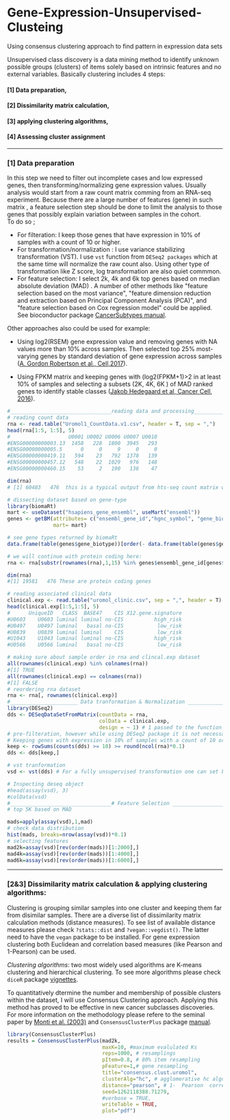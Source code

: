 # Gene-Expression-Unsupervised-Clusteing
Using consensus clustering approach to find pattern in expression data sets

Unsupervised class discovery is a data mining method to identify unknown possible groups (clusters) of items solely based on intrinsic features and no external variables. Basically clustering includes 4 steps:

#### [1] Data preparation,
#### [2] Dissimilarity matrix calculation,
#### [3] applying clustering algorithms, 
#### [4] Assessing cluster assignment
_________________________________________________________________________________________________________________________________________________________________________________________

### [1] Data preparation

In this step we need to filter out incomplete cases and low expressed genes, then transforming/normalizing gene expression values. Usually analysis would start from a raw count matrix comming from an RNA-seq experiment. Because there are a large number of features (gene) in such matrix , a feature selection step should be done to limit the analysis to those genes that possibly explain variation between samples in the cohort.  
To do so ;
- For filteration: I keep those genes  that  have expression in 10% of samples with a count of 10 or higher. 
- For transformation/normalization : I  use variance stabilizing transformation (VST). I use ```vst``` function from ```DESeq2 packages``` which at the same time will normalize the raw count also. Using other type of transformation like Z score, log transformation are also quiet commmon.
- For feature selection: I  select 2k, 4k and 6k top genes based on median absolute deviation (MAD) . A number of other methods like "feature selection based on the most variance", "feature dimension reduction and extraction based on Principal Component Analysis (PCA)", and "feature selection based on Cox regression model" could be applied. See bioconductor package [CancerSubtypes manual](http://www.bioconductor.org/packages/release/bioc/html/CancerSubtypes.html). 

Other approaches also could be used for example: 
 - Using log2(RSEM) gene expression value and removing genes with NA values more than 10% across samples. Then selected top 25% most-varying genes by standard deviation of gene expression across samples ([A. Gordon Robertson et al., Cell,2017](https://www.ncbi.nlm.nih.gov/pmc/articles/PMC5687509/)). 

 - Using FPKM matrix and keeping genes with (log2(FPKM+1)>2 in at least 10% of samples and selecting a subsets (2K, 4K, 6K ) of MAD ranked genes to identify stable classes ([Jakob Hedegaard et al, Cancer Cell, 2016](https://www.sciencedirect.com/science/article/pii/S1535610816302094#mmc1)). 
 

```R
#_________________________________reading data and processing_________________________________#
# reading count data
rna <- read.table("Uromol1_CountData.v1.csv", header = T, sep = ",")
head(rna[1:5, 1:5], 5)
#                   U0001 U0002 U0006 U0007 U0010
#ENSG00000000003.13  1458   228  1800  3945   293
#ENSG00000000005.5      0     0     9     0     0
#ENSG00000000419.11   594    23   792  1378   139
#ENSG00000000457.12   548    22  1029   976   148
#ENSG00000000460.15    53     2   190   136    47

dim(rna)
# [1] 60483   476  this is a typical output from hts-seq count matrix with more than 60,000 genes

# dissecting dataset based on gene-type
library(biomaRt)
mart <- useDataset("hsapiens_gene_ensembl", useMart("ensembl"))
genes <- getBM(attributes= c("ensembl_gene_id","hgnc_symbol", "gene_biotype"), 
               mart= mart)

# see gene types returned by biomaRt
data.frame(table(genes$gene_biotype))[order(- data.frame(table(genes$gene_biotype))[,2]), ]

# we will continue with protein coding here:
rna <- rna[substr(rownames(rna),1,15) %in% genes$ensembl_gene_id[genes$gene_biotype == "protein_coding"],]

dim(rna)
#[1] 19581   476 These are protein coding genes

# reading associated clinical data
clinical.exp <- read.table("uromol_clinic.csv", sep = ",", header = T)
head(clinical.exp[1:5,1:5], 5)
#      UniqueID   CLASS  BASE47    CIS X12.gene.signature
#U0603    U0603 luminal luminal no-CIS          high_risk
#U0497    U0497 luminal   basal no-CIS           low_risk
#U0839    U0839 luminal luminal    CIS           low_risk
#U1043    U1043 luminal luminal no-CIS          high_risk
#U0566    U0566 luminal   basal no-CIS           low_risk

# making sure about sample order in rna and clincal.exp dataset
all(rownames(clinical.exp) %in% colnames(rna))
#[1] TRUE
all(rownames(clinical.exp) == colnames(rna))
#[1] FALSE
# reordering rna dataset
rna <- rna[, rownames(clinical.exp)]
#______________________ Data tranformation & Normalization ______________________________#
library(DESeq2)
dds <- DESeqDataSetFromMatrix(countData = rna,
                              colData = clinical.exp,
                              design = ~ 1) # 1 passed to the function because of no model
# pre-filteration, however while using DESeq2 package it is not necessary, because the function automatically will filter out low count genes
# Keeping genes with expression in 10% of samples with a count of 10 or higher
keep <- rowSums(counts(dds) >= 10) >= round(ncol(rna)*0.1)
dds <- dds[keep,]

# vst tranformation
vsd <- vst(dds) # For a fully unsupervised transformation one can set blind = TRUE (which is the default).

# Inspecting deseq object
#head(assay(vsd), 3)
#colData(vsd)
#_________________________________# Feature Selection _________________________________#
# top 5K based on MAD 

mads=apply(assay(vsd),1,mad)
# check data distribution
hist(mads, breaks=nrow(assay(vsd))*0.1)
# selecting features
mad2k=assay(vsd)[rev(order(mads))[1:2000],]
mad4k=assay(vsd)[rev(order(mads))[1:4000],]
mad6k=assay(vsd)[rev(order(mads))[1:6000],]
```


_________________________________________________________________________________________________________________________________________________________________________________________

### [2&3] Dissimilarity matrix calculation & applying clustering algorithms:

Clustering is grouping similar samples into one cluster and keeping them far from disimilar samples. There are a diverse list of dissimilarity matrix calculation methods (distance measures). To see list of available distance measures please check ```?stats::dist``` and ```?vegan::vegdist()```. The latter need to have the ```vegan``` package to be installed. 
For gene expression clustering both Euclidean and correlation based measures (like Pearson and 1-Pearson) can be used.  

*Clustering algorithms*: two most widely used algorithms are K-means clustering and hierarchical clustering. To see more algorithms please check ```diceR``` package [vignettes](https://cran.r-project.org/web/packages/diceR/vignettes/overview.html).

To quantitatively dtermine the number and membership of possible clusters within the dataset, I will use Consensus Clustering approach. Applying this method has proved to be effective in new cancer subclasses discoveries. For more information on the methodology please refere to the seminal paper by [Monti et al. (2003)](https://link.springer.com/article/10.1023/A:1023949509487)  and ```ConsensusClusterPlus``` package [manual](https://bioconductor.org/packages/release/bioc/html/ConsensusClusterPlus.html). 

```R
library(ConsensusClusterPlus)
results = ConsensusClusterPlus(mad2k,
                               maxK=10, #maximum evalulated Ks
                               reps=1000, # resamplings
                               pItem=0.8, # 80% item resampling
                               pFeature=1,# gene resampling
                               title="consensus.clust.uromol",
                               clusterAlg="hc", # agglomerative hc algorithm 
                               distance="pearson", # 1-  Pearson  correlation  distances
                               seed=1262118388.71279,
                               #verbose = TRUE,
                               writeTable = TRUE,
                               plot="pdf")
```
